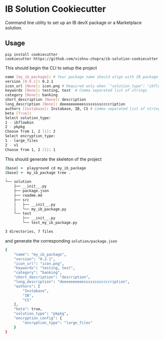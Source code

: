# IB Solution Cookiecutter

Command line utility to set up an IB devX package or a Marketplace solution.

## Usage

```
pip install cookiecutter
cookiecutter https://github.com/vishnu-chopra/ib-solution-cookiecutter
```

This should begin the CLI to setup the project

```sh
name [my_ib_package]: # Your package name should align with IB package naming conventions
version [0.0.1]: 0.2.1
icon_url [None]: icon.png # Required only when `"solution_type": "ibflowbin"`, always `"icon.png"`
keywords [None]: testing, test  # Comma separated list of strings 
category [None]: banking 
short_description [None]: description
long_description [None]: deeeeeeeeeessssssssccccription
authors [Instabase]: Instabase, IB, CS # Comma separated list of strings
beta [True]: 
Select solution_type:
1 - ibflowbin
2 - pkpkg
Choose from 1, 2 [1]: 2
Select encryption_type:
1 - large_files
2 - v1
Choose from 1, 2 [1]: 1
```

This should generate the skeleton of the project

```sh
(base) ➜  playground cd my_ib_package 
(base) ➜  my_ib_package tree .
.
└── solution
    ├── __init__.py
    ├── package.json
    ├── readme.md
    ├── src
    │   ├── __init__.py
    │   └── my_ib_package.py
    └── test
        ├── __init__.py
        └── test_my_ib_package.py

3 directories, 7 files
```

and generate the corresponding `solution/package.json`

```sh
{
    "name": "my_ib_package",
    "version": "0.2.1",
    "icon_url": "icon.png",
    "keywords": "testing, test",
    "category": "banking",
    "short_description": "description",
    "long_description": "deeeeeeeeeessssssssccccription",
    "authors": [
        "Instabase",
        "IB",
        "CS"
    ],
    "beta": true,
    "solution_type": "pkpkg",
    "encryption_config": {
        "encryption_type": "large_files"
    }
}
```